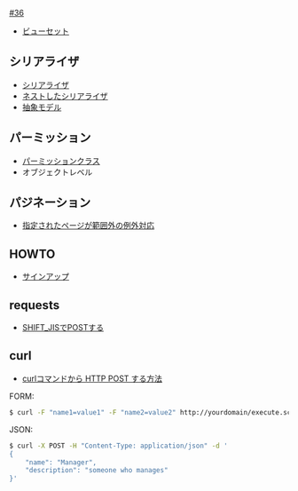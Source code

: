 [#36](https://github.com/hdknr/annotated-django/issues/36)

- [ビューセット](drf.viewsets.md)

## シリアライザ

- [シリアライザ](drf.serializers.md)
- [ネストしたシリアライザ](drf.serializers.nested.md)
- [抽象モデル](drf.serializers.abstract.md)

## パーミッション

- [パーミッションクラス](drf.permissions.md)
- オブジェクトレベル

## パジネーション

- [指定されたページが範囲外の例外対応](drf.pagination.md)

## HOWTO

- [サインアップ](howto/drf.signup.md)

## requests

- [SHIFT_JISでPOSTする](requests.md)

## curl

- [curlコマンドから HTTP POST する方法
](https://qiita.com/letsspeak/items/8c7266742371699ab45e)

FORM:

~~~bash
$ curl -F "name1=value1" -F "name2=value2" http://yourdomain/execute.script
~~~

JSON:

~~~bash
$ curl -X POST -H "Content-Type: application/json" -d '
{
    "name": "Manager",
    "description": "someone who manages"
}'
~~~
